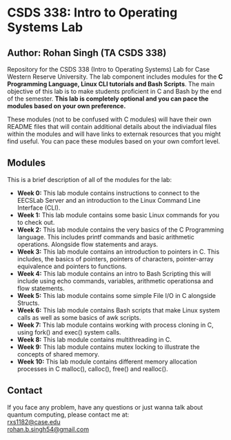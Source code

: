 # CSDS 338: Intro to Operating Systems Lab
## Author: Rohan Singh (TA CSDS 338)   

Repository for the CSDS 338 (Intro to Operating Systems) Lab for Case Western Reserve University. The lab component includes modules for the **C Programming Language, Linux CLI tutorials and Bash Scripts**. The main objective of this lab is to make students proficient in C and Bash by the end of the semester. **This lab is completely optional and you can pace the modules based on your own preference.**   

These modules (not to be confused with C modules) will have their own README files that will contain additional details about the indiviadual files within the modules and will have links to externak resources that you might find useful. You can pace these modules based on your own comfort level.  

## Modules  
This is a brief description of all of the modules for the lab:
  - **Week 0:** This lab module contains instructions to connect to the EECSLab Server and an introduction to the Linux Command Line Interface (CLI).  
  - **Week 1:** This lab module contains some basic Linux commands for you to check out.  
  - **Week 2:** This lab module contains the very basics of the C Programming language. This includes printf commands and basic arithmetic operations. Alongside flow statements and arays.    
  - **Week 3:** This lab module contains an introduction to pointers in C. This includes, the basics of pointers, pointers of characters, pointer-array equivalence and pointers to functions.     
  - **Week 4:** This lab module contains an intro to Bash Scripting this will include using echo commands, variables, arithmetic operationsa and flow statements.  
  - **Week 5:** This lab module contains some simple File I/O in C alongside Structs.    
  - **Week 6:** This lab module contains Bash scripts that make Linux system calls as well as some basics of awk scripts.  
  - **Week 7:** This lab module contains working with process cloning in C, using fork() and exec() system calls.  
  - **Week 8:** This lab module contains multithreading in C.  
  - **Week 9:** This lab module contains mutex locking to illustrate the concepts of shared memory.    
  - **Week 10:** This lab module contains different memory allocation processes in C malloc(), calloc(), free() and realloc(). 
  
 
## Contact
If you face any problem, have any questions or just wanna talk about quantum computing, please contact me at:  
rxs1182@case.edu  
rohan.b.singh54@gmail.com  
